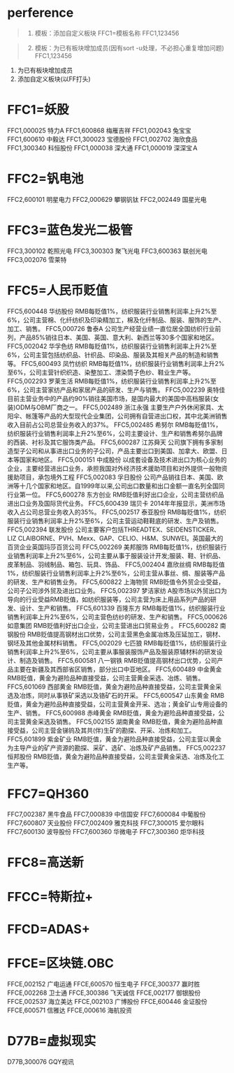# perference

> 1. 模板：添加自定义板块
  FFC1=模板名称
  FFC1,123456

> 2. 模板：为已有板块增加成员(因有sort -u处理，不必担心重复增加问题)
  FFC1,123456

1. 为已有板块增加成员
2. 添加自定义板块(以FF打头)

# FFC1=妖股
FFC1,000025	特力A
FFC1,600868	梅雁吉祥
FFC1,002043	兔宝宝
FFC1,600610	中毅达
FFC1,300023	宝德股份
FFC1,002702	海欣食品
FFC1,300340	科恒股份
FFC1,000038	深大通
FFC1,000019	深深宝Ａ

# FFC2=钒电池
FFC2,600101	明星电力
FFC2,000629	攀钢钒钛
FFC2,002449	国星光电

# FFC3=蓝色发光二极管
FFC3,300102	乾照光电
FFC3,300303	聚飞光电
FFC3,600363	联创光电
FFC3,002076	雪莱特

# FFC5=人民币贬值
FFC5,600448 华纺股份  RMB每贬值1%，纺织服装行业销售利润率上升2%至6%，公司主营棉、化纤纺织及印染精加工，棉及化纤制品、服装、服饰的生产、加工、销售。
FFC5,000726 鲁泰A     公司生产经营业绩一直位居全国纺织行业前列，产品85%销往日本、美国、英国、意大利、新西兰等30多个国家和地区。
FFC5,002042 华孚色纺  RMB每贬值1%，纺织服装行业销售利润率上升2%至6%，公司主营包括纺织品、针织品、印染品、服装及其相关产品的制造和销售等。
FFC5,600493 凤竹纺织  RMB每贬值1%，纺织服装行业销售利润率上升2%至6%，公司主营针织织造、染整加工、漂染筒子色纱、鞋业生产等。
FFC5,002293 罗莱生活  RMB每贬值1%，纺织服装行业销售利润率上升2%至6%，公司主营家纺产品和家居产品的研发、生产与销售。
FFC5,002239 奥特佳    目前主营业务中的产品约90%销往美国市场，是国内最大的美国中高档服装(女装)ODM与OBM厂商之一。
FFC5,002489 浙江永强  主要生产户外休闲家具、太阳伞、帐篷等产品的大型现代企业集团，公司拥有自营进出口权，其中北美洲销售收入目前占公司总营业务收入的37%。
FFC5,002485 希努尔    RMB每贬值1%，纺织服装行业销售利润率上升2%至6%，公司主要设计、生产和销售希努尔品牌的西装、衬衫及其它服饰类产品。
FFC5,600287 江苏舜天  公司旗下拥有多家制造型子公司和从事进出口业务的子公司，产品主要出口到美国、加拿大、欧盟、日本等国家和地区。
FFC5,000151 中成股份  以成套设备及技术进出口为核心业务的企业，主要经营进出口业务，承担我国对外经济技术援助项目和对外提供一般物资援助项目，承包境外工程
FFC5,002083 孚日股份  公司产品销往日本、美国、欧洲等十几个国家和地区。自1999年以来,公司出口数量和出口金额一直名列全国同行业第一位。
FFC5,600278 东方创业  RMB贬值利好出口企业，公司主营纺织品进出口业务及国际货代业务。
FFC5,600439 瑞贝卡    2014年年报显示，美洲市场收入占公司总营业务收入的35%。
FFC5,002517 泰亚股份  RMB每贬值1%，纺织服装行业销售利润率上升2%至6%，公司主营运动鞋鞋底的研发、生产及销售。
FFC5,002394 联发股份  公司主要客户包括THREADTEX、SEIDENSTICKER、LIZ CLAIBORNE、PVH、Mexx、GAP、CELIO、H&M、SUNWEI。英国最大的百货企业英国玛莎百货公司
FFC5,002269 美邦服饰  RMB每贬值1%，纺织服装行业销售利润率上升2%至6%，公司主要从事于服装设计开发;服装、鞋、针织品、皮革制品、羽绒制品、箱包、玩具、饰品、
FFC5,002404 嘉欣丝绸  RMB每贬值1%，纺织服装行业销售利润率上升2%至6%，公司主营从事丝、绸、服装等产品的研发、生产和销售业务。
FFC5,600822 上海物贸  RMB贬值令外贸企业受益，公司子公司涉外贸及进出口业务。
FFC5,002397 梦洁家纺  A股市场以外贸出口为导向的行业受益RMB贬值，如纺织服装等，公司主营为床上用品系列产品的研发、设计、生产和销售。
FFC5,601339 百隆东方  RMB每贬值1%，纺织服装行业销售利润率上升2%至6%，公司主营色纺纱的研发、生产和销售。
FFC5,000626 如意集团  RMB贬值利好出口企业，公司主营进出口贸易业务 。
FFC5,600282 南钢股份  RMB贬值提高钢材出口优势，公司主营黑色金属冶炼及压延加工，钢材、钢坯及其他金属材料销售。
FFC5,002029 七匹狼      RMB每贬值1%，纺织服装行业销售利润率上升2%至6%，公司主要从事服装服饰产品及服装原辅材料的研发设计、制造及销售。
FFC5,600581 八一钢铁  RMB贬值提高钢材出口优势，公司产品主要在新疆及其西部省区销售，部分出口中亚地区。
FFC5,600489 中金黄金  RMB贬值，黄金为避险品种直接受益，公司主营黄金采选、冶炼、销售。
FFC5,601069 西部黄金  RMB贬值，黄金为避险品种直接受益，公司主营黄金采选及冶炼，同时从事铁矿采选以及铬矿石的开采。
FFC5,600547 山东黄金  RMB贬值，黄金为避险品种直接受益，公司主营黄金开采、选冶；黄金矿山专用设备的生产、销售。
FFC5,600988 赤峰黄金  RMB贬值，黄金为避险品种直接受益，公司主营黄金采选及销售。
FFC5,002155 湖南黄金  RMB贬值，黄金为避险品种直接受益，公司主营金锑钨及其共(伴)生矿的勘探、开采、冶炼和加工。
FFC5,601899 紫金矿业  RMB贬值，黄金为避险品种直接受益，公司主营以黄金为主导产业的矿产资源的勘探、采矿、选矿、冶炼及矿产品销售。
FFC5,002237 恒邦股份  RMB贬值，黄金为避险品种直接受益，公司主营黄金采选、冶炼及化工生产等。

# FFC7=QH360
FFC7,002387  黑牛食品
FFC7,000839  中信国安
FFC7,600084  中葡股份
FFC7,600807  天业股份
FFC7,002409  雅克科技
FFC7,300015  爱尔眼科
FFC7,600130  波导股份
FFC7,600360  华微电子
FFC7,300360  炬华科技

# FFC8=高送新
# FFCC=特斯拉+
# FFCD=ADAS+

# FFCE=区块链.OBC

FFCE,002152  广电运通
FFCE,600570  恒生电子
FFCE,300377  赢时胜
FFCE,002268  卫士通
FFCE,300386  飞天诚信
FFCE,002177  御银股份
FFCE,002537  海立美达
FFCE,002103  广博股份
FFCE,600446  金证股份
FFCE,600571  信雅达
FFCE,000616  海航投资

# D77B=虚拟现实

D77B,300076  GQY视讯


